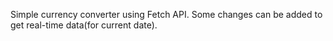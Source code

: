 Simple currency converter using Fetch API. Some changes can be added to get real-time data(for current date).
